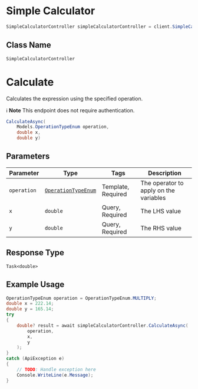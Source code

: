 # Simple Calculator

```csharp
SimpleCalculatorController simpleCalculatorController = client.SimpleCalculatorController;
```

## Class Name

`SimpleCalculatorController`


# Calculate

Calculates the expression using the specified operation.

:information_source: **Note** This endpoint does not require authentication.

```csharp
CalculateAsync(
    Models.OperationTypeEnum operation,
    double x,
    double y)
```

## Parameters

| Parameter | Type | Tags | Description |
|  --- | --- | --- | --- |
| `operation` | [`OperationTypeEnum`](../../doc/models/operation-type-enum.md) | Template, Required | The operator to apply on the variables |
| `x` | `double` | Query, Required | The LHS value |
| `y` | `double` | Query, Required | The RHS value |

## Response Type

`Task<double>`

## Example Usage

```csharp
OperationTypeEnum operation = OperationTypeEnum.MULTIPLY;
double x = 222.14;
double y = 165.14;
try
{
    double? result = await simpleCalculatorController.CalculateAsync(
        operation,
        x,
        y
    );
}
catch (ApiException e)
{
    // TODO: Handle exception here
    Console.WriteLine(e.Message);
}
```

